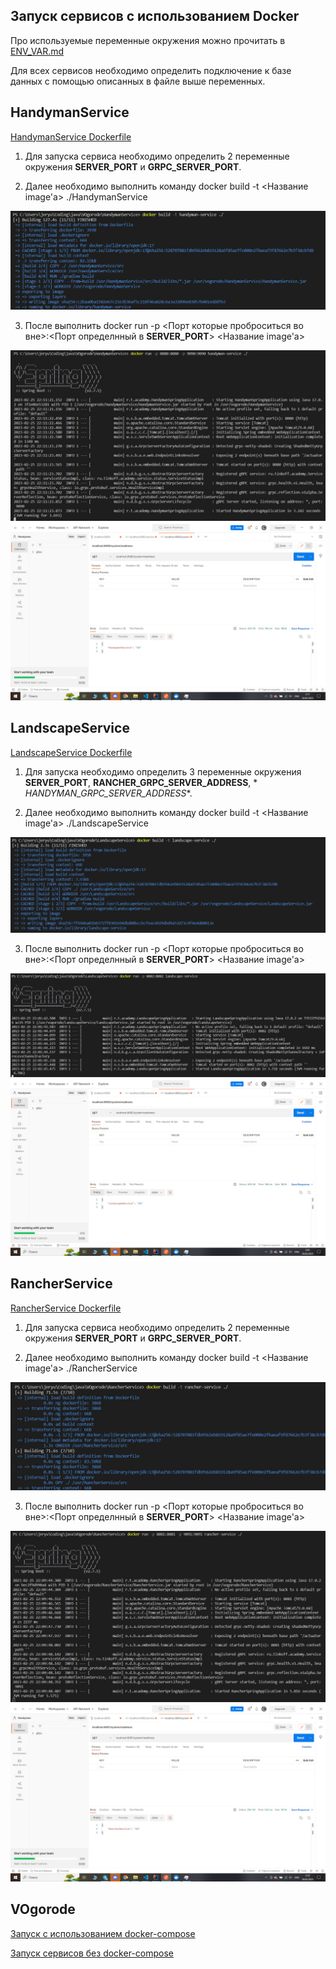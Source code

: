 ## Запуск сервисов с использованием Docker

Про используемые переменные окружения можно прочитать в [ENV_VAR.md](../docs/ENV_VAR/ENV_VAR.md)

Для всех сервисов необходимо определить подключение к базе данных с помощью описанных в файле выше переменных.

## HandymanService

[HandymanService Dockerfile](../HandymanService/Dockerfile)

1) Для запуска сервиса необходимо определить 2 переменные окружения **SERVER_PORT** и **GRPC_SERVER_PORT**.

2) Далее необходимо выполнить команду docker build -t <Название image'а> ./HandymanService

![./docker/docker_photo/handyman_build.jpg](./docker/docker_photo/handyman_build.jpg)

3) После выполнить docker run -p <Порт которые проброситься во вне>:<Порт определнный в **SERVER_PORT**> <Название
   image'а>

![./docker/docker_photo/handyman_run.jpg](./docker/docker_photo/handyman_run.jpg)
![./docker/docker_photo/handyman_ok.jpg](./docker/docker_photo/handyman_ok.jpg)

## LandscapeService

[LandscapeService Dockerfile](../LandscapeService/Dockerfile)

1) Для запуска необходимо определить 3 переменные окружения **SERVER_PORT**, **RANCHER_GRPC_SERVER_ADDRESS**, *
   *HANDYMAN_GRPC_SERVER_ADDRESS**.

2) Далее необходимо выполнить команду docker build -t <Название image'а> ./LandscapeService

![./docker/docker_photo/landscape_build.jpg](./docker/docker_photo/landscape_build.jpg)

3) После выполнить docker run -p <Порт которые проброситься во вне>:<Порт определнный в **SERVER_PORT**> <Название
   image'а>

![./docker/docker_photo/landscape_run.jpg](./docker/docker_photo/landscape_run.jpg)
![./docker/docker_photo/landscape_ok.jpg](./docker/docker_photo/landscape_ok.jpg)

## RancherService

[RancherService Dockerfile](../RancherService/Dockerfile)

1) Для запуска сервиса необходимо определить 2 переменные окружения **SERVER_PORT** и **GRPC_SERVER_PORT**.

2) Далее необходимо выполнить команду docker build -t <Название image'а> ./RancherService

![./docker/docker_photo/rancher_build.jpg](./docker/docker_photo/rancher_build.jpg)

3) После выполнить docker run -p <Порт которые проброситься во вне>:<Порт определнный в **SERVER_PORT**> <Название
   image'а>

![./docker/docker_photo/rancher_run.jpg](./docker/docker_photo/rancher_run.jpg)
![./docker/docker_photo/rancher_ok.jpg](./docker/docker_photo/rancher_ok.jpg)

## VOgorode

[Запуск с использованием docker-compose](./docker/README.md)

[Запуск сервисов без docker-compose](./infrastructure/README.md)
